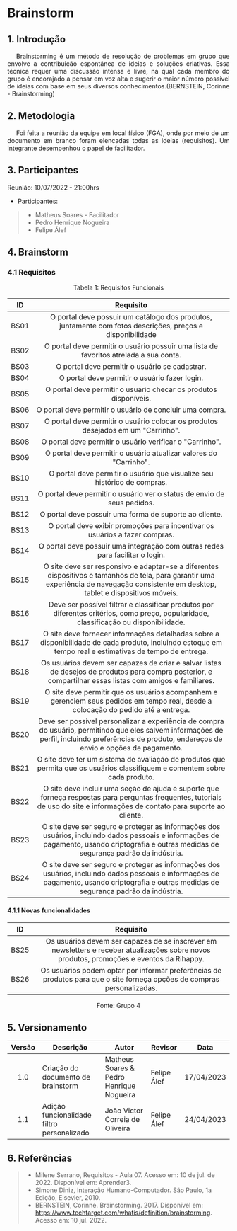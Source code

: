 # Brainstorm


## 1. Introdução
<p style="text-indent: 20px; text-align: justify">
Brainstorming é um método de resolução de problemas em grupo que envolve a contribuição espontânea de ideias e soluções criativas. Essa técnica requer uma discussão intensa e livre, na qual cada membro do grupo é encorajado a pensar em voz alta e sugerir o maior número possível de ideias com base em seus diversos conhecimentos.(BERNSTEIN, Corinne - Brainstorming)
</p>

## 2. Metodologia
<p style="text-indent: 20px; text-align: justify">
Foi feita a reunião da equipe em local físico (FGA), onde por meio de um documento em branco foram elencadas todas as ideias (requisitos). Um integrante desempenhou o papel de facilitador.
</p>

## 3. Participantes
Reunião: 10/07/2022 - 21:00hrs
- Participantes:
> - Matheus Soares - Facilitador
> - Pedro Henrique Nogueira
> - Felipe Álef


## 4. Brainstorm

### 4.1 Requisitos

<div style="text-align: center">
<p>Tabela 1: Requisitos Funcionais</p>
</div>

| ID    | Requisito | 
| :-:   | :--------: |
|  BS01  | O portal deve possuir um catálogo dos produtos, juntamente com fotos descrições, preços e disponibilidade|
|  BS02  | O portal deve permitir o usuário possuir uma lista de favoritos atrelada a sua conta. |
|  BS03  | O portal deve permitir o usuário se cadastrar. |
|  BS04  | O portal deve permitir o usuário fazer login. |
|  BS05  | O portal deve permitir o usuário checar os produtos disponíveis. |
|  BS06  | O portal deve permitir o usuário de concluir uma compra. |
|  BS07  | O portal deve permitir o usuário colocar os produtos desejados em um "Carrinho". |
|  BS08  | O portal deve permitir o usuário verificar o "Carrinho". |
|  BS09  | O portal deve permitir o usuário atualizar valores do "Carrinho". |
|  BS10  | O portal deve permitir o usuário que visualize seu histórico de compras. |
|  BS11  | O portal deve permitir o usuário ver o status de envio de seus pedidos. |
|  BS12  | O portal deve possuir uma forma de suporte ao cliente. |
|  BS13  | O portal deve exibir promoções para incentivar os usuários a fazer compras. |
|  BS14  | O portal deve possuir uma integração com outras redes para facilitar o login. |
| BS15 | O site deve ser responsivo e adaptar-se a diferentes dispositivos e tamanhos de tela, para garantir uma experiência de navegação consistente em desktop, tablet e dispositivos móveis. |
| BS16 | Deve ser possível filtrar e classificar produtos por diferentes critérios, como preço, popularidade, classificação ou disponibilidade. |
| BS17 | O site deve fornecer informações detalhadas sobre a disponibilidade de cada produto, incluindo estoque em tempo real e estimativas de tempo de entrega. |
| BS18 | Os usuários devem ser capazes de criar e salvar listas de desejos de produtos para compra posterior, e compartilhar essas listas com amigos e familiares. |
| BS19 | O site deve permitir que os usuários acompanhem e gerenciem seus pedidos em tempo real, desde a colocação do pedido até a entrega. |
| BS20 | Deve ser possível personalizar a experiência de compra do usuário, permitindo que eles salvem informações de perfil, incluindo preferências de produto, endereços de envio e opções de pagamento. |
| BS21 | O site deve ter um sistema de avaliação de produtos que permita que os usuários classifiquem e comentem sobre cada produto. |
| BS22 | O site deve incluir uma seção de ajuda e suporte que forneça respostas para perguntas frequentes, tutoriais de uso do site e informações de contato para suporte ao cliente. |
| BS23 | O site deve ser seguro e proteger as informações dos usuários, incluindo dados pessoais e informações de pagamento, usando criptografia e outras medidas de segurança padrão da indústria. |
| BS24 | O site deve ser seguro e proteger as informações dos usuários, incluindo dados pessoais e informações de pagamento, usando criptografia e outras medidas de segurança padrão da indústria. |

#### 4.1.1 Novas funcionalidades

| ID    | Requisito | 
| :-:   | :--------: |
| BS25 | Os usuários devem ser capazes de se inscrever em newsletters e receber atualizações sobre novos produtos, promoções e eventos da Rihappy. |
| BS26 | Os usuários podem optar por informar preferências de produtos para que o site forneça opções de compras personalizadas. |


<div style="text-align: center">
<p>Fonte: Grupo 4</p>
</div>


## 5. Versionamento
| Versão | Descrição    | Autor                         | Revisor           | Data       |
|:------:| ---------- | ----------------------------- | ---------------------------- | -------------- |
|  1.0   | Criação do documento de brainstorm | Matheus Soares  & Pedro Henrique Nogueira | Felipe Álef  | 17/04/2023 |
|  1.1   |Adição funcionalidade filtro personalizado | João Victor Correia de Oliveira | Felipe Álef  | 24/04/2023 |


## 6. Referências
> - Milene Serrano, Requisitos - Aula 07. Acesso em: 10 de jul. de 2022. Disponível em: Aprender3.
> - Simone Diniz, Interação Humano-Computador. São Paulo, 1a Edição, Elsevier, 2010.
> -  BERNSTEIN, Corinne. Brainstorming. 2017. Disponível em: https://www.techtarget.com/whatis/definition/brainstorming. Acesso em: 10 jul. 2022.
